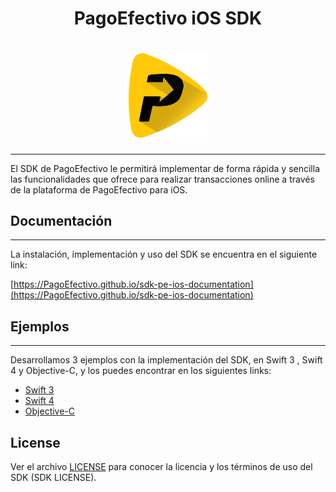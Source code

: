 <h1 align="center"> PagoEfectivo iOS SDK</h1>

<h1 align="center">
  <a href="https://github.com/PagoEfectivo">
    <img src="assets/pagoefectivo.png" alt="Orbis Mobile Developers" width="25%"></a>
  </a>
</h1>

---
El SDK de PagoEfectivo le permitirá implementar de forma rápida y sencilla las funcionalidades que ofrece para realizar transacciones online a través de la plataforma de PagoEfectivo para iOS.

## Documentación
---
La instalación, implementación y uso del SDK se encuentra en el siguiente link:

[https://PagoEfectivo.github.io/sdk-pe-ios-documentation](https://PagoEfectivo.github.io/sdk-pe-ios-documentation)

## Ejemplos
---
Desarrollamos 3 ejemplos con la implementación del SDK, en Swift 3 , Swift 4 y Objective-C, y los puedes encontrar en los siguientes links:

- [Swift 3](https://github.com/PagoEfectivo/sdk-pe-ios-swift3-example)
- [Swift 4](https://github.com/PagoEfectivo/sdk-pe-ios-swift4-example)
- [Objective-C](https://github.com/PagoEfectivo/sdk-pe-ios-objective-c-example)

## License

Ver el archivo [LICENSE](LICENSE.md) para conocer la licencia y los términos de uso del SDK (SDK LICENSE).

